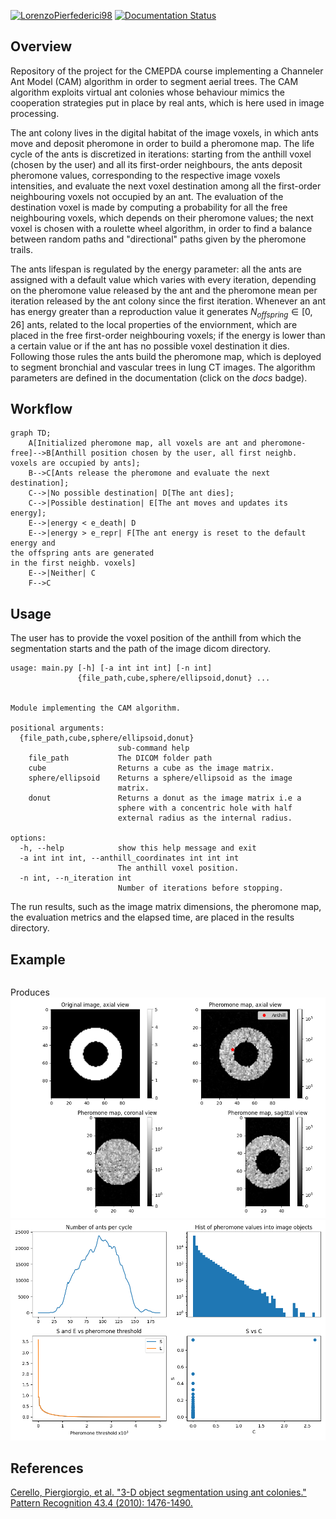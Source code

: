 
[![LorenzoPierfederici98](https://circleci.com/gh/LorenzoPierfederici98/CAM_algorithm.svg?style=shield)](https://app.circleci.com/pipelines/github/LorenzoPierfederici98/CAM_algorithm)  [![Documentation Status](https://readthedocs.org/projects/cam-algorithm/badge/?version=latest)](https://cam-algorithm.readthedocs.io/en/latest/?badge=latest)

## Overview
Repository of the project for the CMEPDA course implementing a Channeler Ant Model (CAM) algorithm in order to segment aerial trees.
The CAM algorithm exploits virtual ant colonies whose behaviour mimics the cooperation strategies put in place by real ants, which is here used in image processing.

The ant colony lives in the digital habitat of the image voxels, in which ants move and deposit pheromone in order to build a pheromone map.
The life cycle of the ants is discretized in iterations: starting from the anthill voxel (chosen by the user) and all its first-order neighbours, the ants deposit pheromone values, corresponding to the respective image voxels intensities, and evaluate the next voxel destination among all the first-order neighbouring voxels not occupied by an ant.
The evaluation of the destination voxel is made by computing a probability for all the free neighbouring voxels, which depends on their pheromone values; the next voxel is chosen with a roulette wheel algorithm, in order to find a balance between random paths and "directional" paths given by the pheromone trails.

The ants lifespan is regulated by the energy parameter: all the ants are assigned with a default value which varies with every iteration, depending on the pheromone value released by the ant and the pheromone mean per iteration released by the ant colony since the first iteration. Whenever an ant has energy greater than a reproduction value it generates $N_{offspring}\in[0, 26]$ ants, related to the local properties of the enviornment, which are placed in the free first-order neighbouring voxels; if the energy is lower than a certain value or if the ant has no possible voxel destination it dies.
Following those rules the ants build the pheromone map, which is deployed to segment bronchial and vascular trees in lung CT images. The algorithm parameters are defined in the documentation (click on the *docs* badge).

## Workflow
```mermaid
graph TD;
    A[Initialized pheromone map, all voxels are ant and pheromone-free]-->B[Anthill position chosen by the user, all first neighb. voxels are occupied by ants];
    B-->C[Ants release the pheromone and evaluate the next destination];
    C-->|No possible destination| D[The ant dies];
    C-->|Possible destination| E[The ant moves and updates its energy];
    E-->|energy < e_death| D
    E-->|energy > e_repr| F[The ant energy is reset to the default energy and
the offspring ants are generated
in the first neighb. voxels]
    E-->|Neither| C
    F-->C
```
## Usage
The user has to provide the voxel position of the anthill from which the segmentation starts and the path of the image dicom directory.

```python3.10 main.py -h
usage: main.py [-h] [-a int int int] [-n int]
               {file_path,cube,sphere/ellipsoid,donut} ...


Module implementing the CAM algorithm.

positional arguments:
  {file_path,cube,sphere/ellipsoid,donut}
                        sub-command help
    file_path           The DICOM folder path
    cube                Returns a cube as the image matrix.
    sphere/ellipsoid    Returns a sphere/ellipsoid as the image
                        matrix.
    donut               Returns a donut as the image matrix i.e a
                        sphere with a concentric hole with half
                        external radius as the internal radius.

options:
  -h, --help            show this help message and exit
  -a int int int, --anthill_coordinates int int int
                        The anthill voxel position.
  -n int, --n_iteration int
                        Number of iterations before stopping.
```
The run results, such as the image matrix dimensions, the pheromone map, the evaluation metrics and the elapsed time, are placed in the results directory.

## Example

```python3.10 main.py -a 45 35 20 -n 300 donut -m 100 100 50 -c 50 50 25 -r 30
```
Produces
<img src="assets/CAM_results_donut.png">
<img src="assets/CAM_statistics_donut.png">

## References
[Cerello, Piergiorgio, et al. "3-D object segmentation using ant colonies." Pattern Recognition 43.4 (2010): 1476-1490.](https://www.sciencedirect.com/science/article/abs/pii/S003132030900380X?via%3Dihub)

